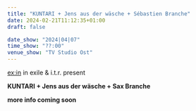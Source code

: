 ```yaml
---
title: "KUNTARI + Jens aus der wäsche + Sébastien Branche"
date: 2024-02-21T11:12:35+01:00
draft: false

date_show: "2024|04|07"
time_show: "??:00"
venue_show: "TV Studio Ost"
---
```


[ex:in](https://iinexx.bandcamp.com) in exile & i.t.r. present

**KUNTARI + Jens aus der wäsche + Sax Branche**

<!--
[linktree](https://linktr.ee/KUNTARImusic)

[live video 1](https://www.youtube.com/watch?v=KxQ_QxYXWxg)

[live video 1](https://www.youtube.com/watch?v=fM2bNfR7zUY)
-->

**more info coming soon**

<!-- ![KUNTARI + Jens Ausderwäsche + Sébastien Branche](../../posters/2024-04-07.jpg) -->
